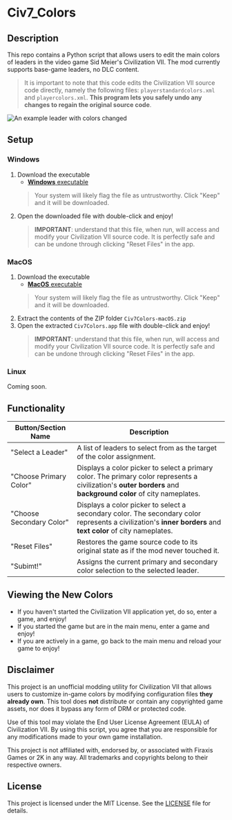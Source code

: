 # Civ7_Colors
## Description
This repo contains a Python script that allows users to edit the main colors of leaders in the video game Sid Meier's Civilization VII. The mod currently supports base-game leaders, no DLC content.

> It is important to note that this code edits the Civilization VII source code directly, namely the following files: `playerstandardcolors.xml` and `playercolors.xml`. **This program lets you safely undo any changes to regain the original source code**.

![An example leader with colors changed](example_colors.png)

## Setup
### Windows
1. Download the executable   
    - [**Windows** executable](https://github.com/NoleStites/Civ7_Colors/releases/latest/download/Civ7Colors-Windows.exe)   
    > Your system will likely flag the file as untrustworthy. Click "Keep" and it will be downloaded.
2. Open the downloaded file with double-click and enjoy!
    > **IMPORTANT**: understand that this file, when run, will access and modify your Civilization VII source code. It is perfectly safe and can be undone through clicking "Reset Files" in the app.

### MacOS
1. Download the executable   
    - [**MacOS** executable](https://github.com/NoleStites/Civ7_Colors/releases/latest/download/Civ7Colors-macOS.zip)  
    > Your system will likely flag the file as untrustworthy. Click "Keep" and it will be downloaded.
2. Extract the contents of the ZIP folder `Civ7Colors-macOS.zip`
3. Open the extracted `Civ7Colors.app` file with double-click and enjoy!
    > **IMPORTANT**: understand that this file, when run, will access and modify your Civilization VII source code. It is perfectly safe and can be undone through clicking "Reset Files" in the app.

### Linux
Coming soon.

## Functionality
| Button/Section Name | Description |
| --- | --- |
| "Select a Leader" | A list of leaders to select from as the target of the color assignment. |      
| "Choose Primary Color" | Displays a color picker to select a primary color. The primary color represents a civilization's **outer borders** and **background color** of city nameplates. |
| "Choose Secondary Color" | Displays a color picker to select a secondary color. The secondary color represents a civilization's **inner borders** and **text color** of city nameplates. | 
| "Reset Files" | Restores the game source code to its original state as if the mod never touched it. |
| "Subimt!" | Assigns the current primary and secondary color selection to the selected leader. |

## Viewing the New Colors
- If you haven't started the Civilization VII application yet, do so, enter a game, and enjoy!
- If you started the game but are in the main menu, enter a game and enjoy!
- If you are actively in a game, go back to the main menu and reload your game to enjoy!

## Disclaimer
This project is an unofficial modding utility for Civilization VII that allows users to customize in-game colors by modifying configuration files **they already own**. This tool does **not** distribute or contain any copyrighted game assets, nor does it bypass any form of DRM or protected code.

Use of this tool may violate the End User License Agreement (EULA) of Civilization VII. By using this script, you agree that you are responsible for any modifications made to your own game installation.

This project is not affiliated with, endorsed by, or associated with Firaxis Games or 2K in any way. All trademarks and copyrights belong to their respective owners.

## License

This project is licensed under the MIT License. See the [LICENSE](LICENSE) file for details.
